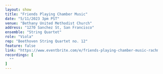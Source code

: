 ```yaml
---
layout: show
title: "Friends Playing Chamber Music"
date: "5/11/2023 3pm PST"
venue: "Bethany United Methodist Church"
address: "1270 Sanchez St, San Francisco"
ensemble: "String Quartet"
role: "Viola"
rep: "Beethoven String Quartet no. 12"
feature: false
link: "https://www.eventbrite.com/e/friends-playing-chamber-music-rachmaninov-kodaly-and-beethoven-tickets-703773434287"
recordings: [
  ""
]
---
```

